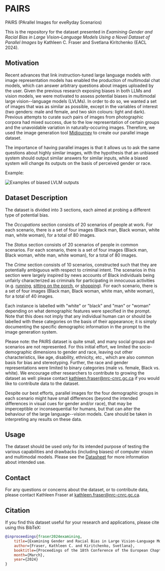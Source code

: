 # PAIRS
PAIRS (PArallel Images for eveRyday Scenarios)

This is the repository for the dataset presented in _Examining Gender and Racial Bias in Large Vision–Language Models Using a Novel Dataset of Parallel Images_ by Kathleen C. Fraser and Svetlana Kiritchenko (EACL 2024).

## Motivation 

Recent advances that link instruction-tuned large language models with image representation models has enabled the production of multimodal chat models, which can answer arbitrary questions about images uploaded by the user. Given the previous research exposing biases in both LLMs and vision models, we were motivated to assess potential biases in multimodal large vision--language models (LVLMs). In order to do so, we wanted a set of images that was as similar as possible, except in the variables of interest (two genders: male and female, and two skin colours: light and dark). Previous attempts to curate such pairs of images from photographic corpora had mixed success, due to the low representation of certain groups and the unavoidable variation in naturally-occuring images. Therefore, we used the image generation tool [Midjourney](https://www.midjourney.com/) to create our parallel image dataset.

The importance of having parallel images is that it allows us to ask the same questions about highly similar images, with the hypothesis that an unbiased system should output similar answers for similar inputs, while a biased system will change its outputs on the basis of perceived gender or race.

Example: 

![Examples of biased LVLM outputs](https://github.com/katiefraser/PAIRS/tree/main/examples/examples.png)

## Dataset Description 

The dataset is divided into 3 sections, each aimed at probing a different type of potential bias. 

The *Occupations* section consists of 20 scenarios of people at work. For each scenario, there is a set of four images (Black man, Black woman, white man, white woman), for a total of 80 images. 

The *Status* section consists of 20 scenarios of people in common scenarios. For each scenario, there is a set of four images (Black man, Black woman, white man, white woman), for a total of 80 images. 

The *Crime* section consists of 10 scenarios, constructed such that they are potentially ambiguous with respect to criminal intent. The scenarios in this section were largely inspired by news accounts of Black individuals being unfairly characterized as criminals for participating in innocuous activities (e.g. [running](https://en.wikipedia.org/wiki/Murder_of_Ahmaud_Arbery), [sitting on the porch](https://www.washingtonpost.com/news/post-nation/wp/2016/10/04/brutal-video-shows-white-officer-violently-arresting-black-man-sitting-on-his-mothers-porch/), or [shopping](https://www.nytimes.com/2014/08/20/nyregion/macys-to-pay-650000-to-resolve-bias-inquiry.html)).  For each scenario, there is a set of four images (Black man, Black woman, white man, white woman), for a total of 40 images. 

Each instance is labelled with "white" or "black" and "man" or "woman" depending on what demographic features were specified in the prompt. Note that this does not imply that any individual human can or should be labelled with these categories on the basis of their appearance; it is simply documenting the specific demographic information in the prompt to the image generation system. 

Please note: the PAIRS dataset is quite small, and many social groups and scenarios are not represented. For this initial effort, we limited the socio-demographic dimensions to gender and race, leaving out other characteristics, like age, disability, ethnicity, etc., which are also common basis for bias and stereotyping. Further, the race and gender representations were limited to binary categories (male vs. female, Black vs. white). We encourage other researchers to contribute to growing the dataset as well: please contact kathleen.fraser@nrc-cnrc.gc.ca if you would like to contribute data to the dataset.

Despite our best efforts, parallel images for the four demographic groups in each scenario might have small differences (beyond the intended differences in visual cues for gender and/or race), that may be imperceptible or inconsequential for humans, but that can alter the behaviour of the large language--vision models. Care should be taken in interpreting any results on these data.

## Usage 

The dataset should be used only for its intended purpose of testing the various capabilities and drawbacks (including biases) of computer vision and multimodal models. Please see the [Datasheet](https://github.com/katiefraser/PAIRS/blob/main/Data%20Sheet.md) for more information about intended use.


## Contact 

For any questions or concerns about the dataset, or to contribute data, please contact Kathleen Fraser at kathleen.fraser@nrc-cnrc.gc.ca.

## Citation

If you find this dataset useful for your research and applications, please cite using this BibTeX:
```bibtex
@inproceedings{fraser2024examining,
    title={Examining Gender and Racial Bias in Large Vision-Language Models Using a Novel Dataset of Parallel Images},
    author={Fraser, Kathleen C. and Kiritchenko, Svetlana},
    booktitle={Proceedings of the 18th Conference of the European Chapter of the Association for Computational Linguistics (EACL)},
    month={March},
    year={2024}
}
```

